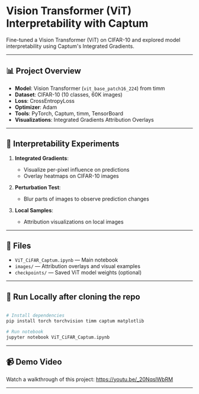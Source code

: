 # Vision Transformer (ViT) Interpretability with Captum

Fine-tuned a Vision Transformer (ViT) on CIFAR-10 and explored model interpretability using Captum's Integrated Gradients.

---

## 📊 Project Overview
- **Model**: Vision Transformer (`vit_base_patch16_224`) from timm
- **Dataset**: CIFAR-10 (10 classes, 60K images)
- **Loss**: CrossEntropyLoss
- **Optimizer**: Adam
- **Tools**: PyTorch, Captum, timm, TensorBoard
- **Visualizations**: Integrated Gradients Attribution Overlays

---

## 🧠 Interpretability Experiments
1. **Integrated Gradients**:
   - Visualize per-pixel influence on predictions
   - Overlay heatmaps on CIFAR-10 images

2. **Perturbation Test**:
   - Blur parts of images to observe prediction changes

3. **Local Samples**:
   - Attribution visualizations on local images

---

## 📂 Files
- `ViT_CiFAR_Captum.ipynb` — Main notebook
- `images/` — Attribution overlays and visual examples
- `checkpoints/` — Saved ViT model weights (optional)

---

## 🚀 Run Locally after cloning the repo
```bash

# Install dependencies
pip install torch torchvision timm captum matplotlib

# Run notebook
jupyter notebook ViT_CiFAR_Captum.ipynb
```

---

## 📹 Demo Video
Watch a walkthrough of this project:
https://youtu.be/_20NqslWbRM

---


